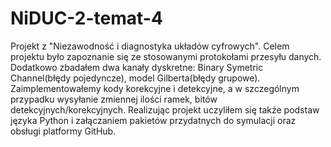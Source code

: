 # NiDUC-2-temat-4

Projekt z "Niezawodność i diagnostyka układów cyfrowych".
Celem projektu było zapoznanie się ze stosowanymi protokołami przesyłu danych.
Dodatkowo zbadałem dwa kanały dyskretne: Binary Symetric Channel(błędy
pojedyncze), model Gilberta(błędy grupowe). Zaimplementowałemy kody korekcyjne i
detekcyjne, a w szczególnym przypadku wysyłanie zmiennej ilości ramek, bitów
detekcyjnych/korekcyjnych. Realizując projekt uczyliłem się także podstaw języka Python
i załączaniem pakietów przydatnych do symulacji oraz obsługi platformy GitHub.
